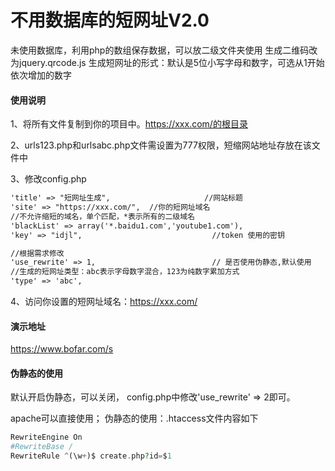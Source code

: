 # 不用数据库的短网址V2.0

未使用数据库，利用php的数组保存数据，可以放二级文件夹使用
生成二维码改为jquery.qrcode.js
生成短网址的形式：默认是5位小写字母和数字，可选从1开始依次增加的数字


#### 使用说明

1、将所有文件复制到你的项目中。https://xxx.com/的根目录

2、urls123.php和urlsabc.php文件需设置为777权限，短缩网站地址存放在该文件中

3、修改config.php

```html
'title' => "短网址生成",                     //网站标题
'site' => "https://xxx.com/",  //你的短网址域名
//不允许缩短的域名，单个匹配，*表示所有的二级域名
'blackList' => array('*.baidu1.com','youtube1.com'),
'key' => "idjl",                             //token 使用的密钥

//根据需求修改
'use_rewrite' => 1,                          // 是否使用伪静态,默认使用
//生成的短网址类型：abc表示字母数字混合，123为纯数字累加方式
'type' => 'abc',
```

4、访问你设置的短网址域名：https://xxx.com/


#### 演示地址

https://www.bofar.com/s


#### 伪静态的使用


默认开启伪静态，可以关闭，
config.php中修改'use_rewrite' => 2即可。

apache可以直接使用；
伪静态的使用：.htaccess文件内容如下
```php
RewriteEngine On
#RewriteBase / 
RewriteRule ^(\w+)$ create.php?id=$1
```




